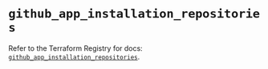 # `github_app_installation_repositories`

Refer to the Terraform Registry for docs: [`github_app_installation_repositories`](https://registry.terraform.io/providers/integrations/github/6.0.1/docs/resources/app_installation_repositories).
